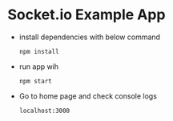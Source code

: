 # Socket.io Example App

- install dependencies with below command

    ```npm install```

- run app wih

    ```npm start```

- Go to home page and check console logs

    ```localhost:3000```